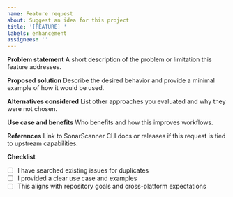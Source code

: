 ```yaml
---
name: Feature request
about: Suggest an idea for this project
title: '[FEATURE] '
labels: enhancement
assignees: ''
---
```


**Problem statement**
A short description of the problem or limitation this feature addresses.

**Proposed solution**
Describe the desired behavior and provide a minimal example of how it would be used.

**Alternatives considered**
List other approaches you evaluated and why they were not chosen.

**Use case and benefits**
Who benefits and how this improves workflows.

**References**
Link to SonarScanner CLI docs or releases if this request is tied to upstream capabilities.

**Checklist**
- [ ] I have searched existing issues for duplicates
- [ ] I provided a clear use case and examples
- [ ] This aligns with repository goals and cross-platform expectations
